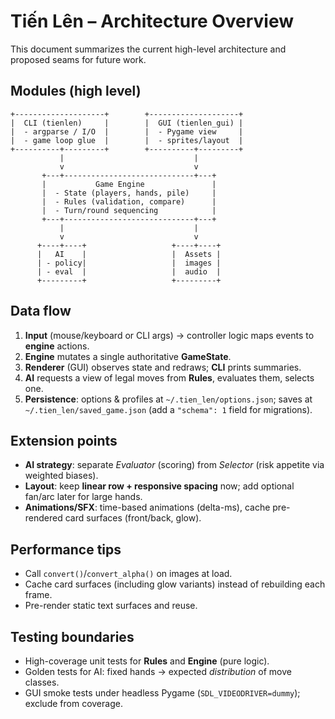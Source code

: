 # Tiến Lên – Architecture Overview

This document summarizes the current high-level architecture and proposed seams for future work.

## Modules (high level)

```text
+--------------------+        +--------------------+
|  CLI (tienlen)     |        |  GUI (tienlen_gui) |
|  - argparse / I/O  |        |  - Pygame view     |
|  - game loop glue  |        |  - sprites/layout  |
+----------+---------+        +----------+---------+
           |                             |
           v                             v
       +---+-----------------------------+---+
       |           Game Engine               |
       |  - State (players, hands, pile)     |
       |  - Rules (validation, compare)      |
       |  - Turn/round sequencing            |
       +---+-----------------------------+---+
           |                             |
           v                             v
      +----+----+                   +----+----+
      |   AI    |                   |  Assets |
      | - policy|                   |  images |
      | - eval  |                   |  audio  |
      +---------+                   +---------+
```

## Data flow
1. **Input** (mouse/keyboard or CLI args) → controller logic maps events to **engine** actions.
2. **Engine** mutates a single authoritative **GameState**.
3. **Renderer** (GUI) observes state and redraws; **CLI** prints summaries.
4. **AI** requests a view of legal moves from **Rules**, evaluates them, selects one.
5. **Persistence**: options & profiles at `~/.tien_len/options.json`; saves at `~/.tien_len/saved_game.json` (add a `"schema": 1` field for migrations).

## Extension points
- **AI strategy**: separate *Evaluator* (scoring) from *Selector* (risk appetite via weighted biases).
- **Layout**: keep **linear row + responsive spacing** now; add optional fan/arc later for large hands.
- **Animations/SFX**: time-based animations (delta-ms), cache pre-rendered card surfaces (front/back, glow).

## Performance tips
- Call `convert()`/`convert_alpha()` on images at load.
- Cache card surfaces (including glow variants) instead of rebuilding each frame.
- Pre-render static text surfaces and reuse.

## Testing boundaries
- High-coverage unit tests for **Rules** and **Engine** (pure logic).
- Golden tests for AI: fixed hands → expected *distribution* of move classes.
- GUI smoke tests under headless Pygame (`SDL_VIDEODRIVER=dummy`); exclude from coverage.
